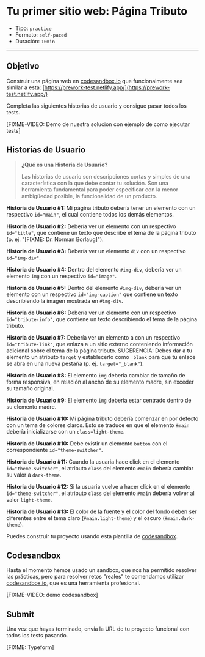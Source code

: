# Tu primer sitio web: Página Tributo

* Tipo: `practice`
* Formato: `self-paced`
* Duración: `10min`

***

## Objetivo

Construir una página web en [codesandbox.io](https://codesandbox.io) que
funcionalmente sea similar a esta:
[https://prework-test.netlify.app/](https://prework-test.netlify.app/)

Completa las siguientes historias de usuario y consigue pasar todos los tests.

[FIXME-VIDEO: Demo de nuestra solucion con ejemplo de como ejecutar tests]

## Historias de Usuario

> **¿Qué es una Historia de Usuario?**
>
> Las historias de usuario son descripciones cortas y simples de una
> característica con la que debe contar tu solución. Son una herramienta
> fundamental para poder especificar con la menor ambigüedad posible, la
> funcionalidad de un producto.

**Historia de Usuario #1:** Mi página tributo debería tener un elemento
con un respectivo `id="main"`, el cual contiene todos los demás elementos.

**Historia de Usuario #2:** Debería ver un elemento con
un respectivo `id="title"`, que contiene un texto que describe el tema
de la página tributo (p. ej. "[FIXME: Dr. Norman Borlaug]").

**Historia de Usuario #3:** Debería ver un elemento `div` con
un respectivo `id="img-div"`.

**Historia de Usuario #4:** Dentro del elemento `#img-div`, debería
ver un elemento `img` con un respectivo `id="image"`.

**Historia de Usuario #5:** Dentro del elemento `#img-div`, debería
ver un elemento con un respectivo `id="img-caption"` que contiene un texto
describiendo la imagen mostrada en `#img-div`.

**Historia de Usuario #6:** Debería ver un elemento con un
respectivo `id="tribute-info"`, que contiene un texto describiendo
el tema de la página tributo.

**Historia de Usuario #7:** Debería ver un elemento a con un
respectivo `id="tribute-link"`, que enlaza a un sitio externo conteniendo
información adicional sobre el tema de la página tributo.
SUGERENCIA: Debes dar a tu elemento un atributo `target` y establecerlo
como `_blank` para que tu enlace se abra en una nueva pestaña
(p. ej. `target="_blank"`).

**Historia de Usuario #8:** El elemento `img` debería cambiar de tamaño
de forma responsiva, en relación al ancho de su elemento madre,
sin exceder su tamaño original.

**Historia de Usuario #9:** El elemento `img` debería estar centrado
dentro de su elemento madre.

**Historia de Usuario #10:** Mi página tributo debería comenzar en por defecto
con un tema de colores claros. Esto se traduce en que el elemento `#main` debería
inicializarse con un `class=light-theme`.

**Historia de Usuario #10:** Debe existir un elemento `button` con el correspondiente
`id="theme-switcher"`.

**Historia de Usuario #11:** Cuando la usuaria hace click en el elemento
`id="theme-switcher"`, el atributo `class` del elemento `#main` debería cambiar
su valor a `dark-theme`.

**Historia de Usuario #12:** Si la usuaria vuelve a hacer click en el elemento
`id="theme-switcher"`, el atributo `class` del elemento `#main` debería volver
al valor `light-theme`.

**Historia de Usuario #13:** El color de la fuente y el color del fondo deben
ser diferentes entre el tema claro (`#main.light-theme`)
y el oscuro (`#main.dark-theme`).

Puedes construir tu proyecto usando esta plantilla de
[codesandbox](https://codesandbox.io/s/laboratoria-prework-challenge-boilerplate-z09zb).

## Codesandbox

Hasta el momento hemos usado un sandbox, que nos ha permitido resolver las
prácticas, pero para resolver retos "reales" te comendamos utilizar
[codesandbox.io](https://codesandbox.io), que es una herramienta profesional.

[FIXME-VIDEO: demo codesandbox]

## Submit

Una vez que hayas terminado, envía la URL de tu proyecto funcional
con todos los tests pasando.

[FIXME: Typeform]

